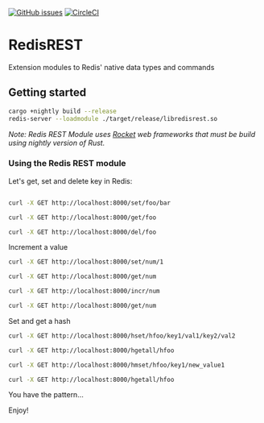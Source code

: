 [![GitHub issues](https://img.shields.io/github/release/RedisLabsModules/RedisREST.svg)](https://github.com/RedisLabsModules/RedisREST/releases/latest)
[![CircleCI](https://circleci.com/gh/RedisLabsModules/RedisREST/tree/master.svg?style=svg)](https://circleci.com/gh/RedisLabsModules/RedisREST/tree/master)

# RedisREST
Extension modules to Redis' native data types and commands


## Getting started

```bash
cargo +nightly build --release
redis-server --loadmodule ./target/release/libredisrest.so
```

*Note: Redis REST Module uses [Rocket](https://rocket.rs/) web frameworks that must be build using nightly version of Rust.*

### Using the Redis REST module

Let's get, set and delete key in Redis:

```bash

curl -X GET http://localhost:8000/set/foo/bar

curl -X GET http://localhost:8000/get/foo

curl -X GET http://localhost:8000/del/foo
```

Increment a value

``` bash
curl -X GET http://localhost:8000/set/num/1

curl -X GET http://localhost:8000/get/num

curl -X GET http://localhost:8000/incr/num

curl -X GET http://localhost:8000/get/num
```

Set and get a hash

``` bash
curl -X GET http://localhost:8000/hset/hfoo/key1/val1/key2/val2

curl -X GET http://localhost:8000/hgetall/hfoo

curl -X GET http://localhost:8000/hmset/hfoo/key1/new_value1

curl -X GET http://localhost:8000/hgetall/hfoo
```

You have the pattern...

Enjoy!
